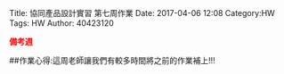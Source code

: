Title: 協同產品設計實習 第七周作業
Date: 2017-04-06 12:08
Category:HW
Tags: HW
Author: 40423120 

<b><font color="red">備考週</font></b>

<!-- PELICAN_END_SUMMARY -->

##作業心得:這周老師讓我們有較多時間將之前的作業補上!!!





